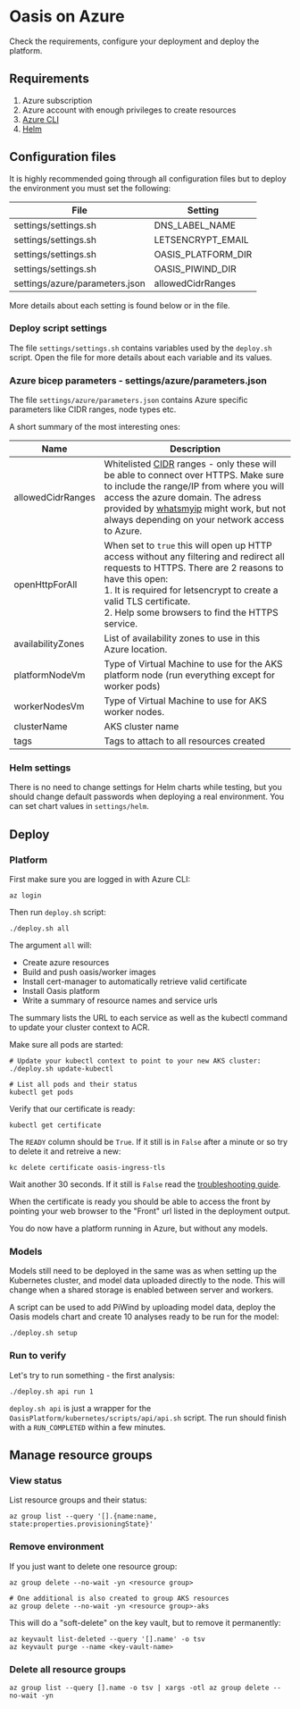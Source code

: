 # Oasis on Azure

Check the requirements, configure your deployment and deploy the platform.

## Requirements

1. Azure subscription
2. Azure account with enough privileges to create resources
3. [Azure CLI](https://docs.microsoft.com/en-us/cli/azure/install-azure-cli)
4. [Helm](https://helm.sh/) 

## Configuration files

It is highly recommended going through all configuration files but to deploy the environment you must set the following: 

| File                           | Setting            |
|--------------------------------|--------------------|
| settings/settings.sh           | DNS_LABEL_NAME     |
| settings/settings.sh           | LETSENCRYPT_EMAIL  |
| settings/settings.sh           | OASIS_PLATFORM_DIR |
| settings/settings.sh           | OASIS_PIWIND_DIR   |
| settings/azure/parameters.json | allowedCidrRanges  |

More details about each setting is found below or in the file.

### Deploy script settings

The file `settings/settings.sh` contains variables used by the `deploy.sh` script. Open the file for more details about each variable and its values.

### Azure bicep parameters - settings/azure/parameters.json

The file `settings/azure/parameters.json` contains Azure specific parameters like CIDR ranges, node types etc.

A short summary of the most interesting ones:

| Name              | Description                                                                                                                                                                                                                                                                                                                                                 |
|-------------------|-------------------------------------------------------------------------------------------------------------------------------------------------------------------------------------------------------------------------------------------------------------------------------------------------------------------------------------------------------------|
| allowedCidrRanges | Whitelisted [CIDR](https://en.wikipedia.org/wiki/Classless_Inter-Domain_Routing) ranges - only these will be able to connect over HTTPS. Make sure to include the range/IP from where you will access the azure domain. The adress provided by [whatsmyip](https://www.whatsmyip.org) might work, but not always depending on your network access to Azure. |
| openHttpForAll    | When set to `true` this will open up HTTP access without any filtering and redirect all requests to HTTPS. There are 2 reasons to have this open:<br>1. It is required for letsencrypt to create a valid TLS certificate.<br>2. Help some browsers to find the HTTPS service.                                                                               |
| availabilityZones | List of availability zones to use in this Azure location.                                                                                                                                                                                                                                                                                                   |
| platformNodeVm    | Type of Virtual Machine to use for the AKS platform node (run everything except for worker pods)                                                                                                                                                                                                                                                            |
| workerNodesVm     | Type of Virtual Machine to use for AKS worker nodes.                                                                                                                                                                                                                                                                                                        |
| clusterName       | AKS cluster name                                                                                                                                                                                                                                                                                                                                            |
| tags              | Tags to attach to all resources created                                                                                                                                                                                                                                                                                                                     |

### Helm settings

There is no need to change settings for Helm charts while testing, but you should change default passwords when deploying a real environment. You can set chart values in `settings/helm`.

## Deploy

### Platform

First make sure you are logged in with Azure CLI:

```
az login
```

Then run `deploy.sh` script:

```
./deploy.sh all
```

The argument `all` will:

 - Create azure resources
 - Build and push oasis/worker images
 - Install cert-manager to automatically retrieve valid certificate
 - Install Oasis platform
 - Write a summary of resource names and service urls

The summary lists the URL to each service as well as the kubectl command to update your cluster context to ACR.

Make sure all pods are started:

```
# Update your kubectl context to point to your new AKS cluster:
./deploy.sh update-kubectl

# List all pods and their status
kubectl get pods
```

Verify that our certificate is ready:

```
kubectl get certificate
```

The `READY` column should be `True`. If it still is in `False` after a minute or so try to delete it and retreive a new:

```
kc delete certificate oasis-ingress-tls
```

Wait another 30 seconds. If it still is `False` read the [troubleshooting guide](https://cert-manager.io/docs/faq/acme/).

When the certificate is ready you should be able to access the front by pointing your web browser to the "Front" url listed in the deployment output.

You do now have a platform running in Azure, but without any models.

### Models

Models still need to be deployed in the same was as when setting up the Kubernetes cluster, and model data uploaded directly to the node. This will change when a shared storage is enabled between server and workers.

A script can be used to add PiWind by uploading model data, deploy the Oasis models chart and create 10 analyses ready to be run for the model:

```
./deploy.sh setup
```

### Run to verify

Let's try to run something - the first analysis:

```
./deploy.sh api run 1
```

`deploy.sh api` is just a wrapper for the `OasisPlatform/kubernetes/scripts/api/api.sh` script. The run should finish with a `RUN_COMPLETED` within a few minutes.

## Manage resource groups

### View status

List resource groups and their status:

```
az group list --query '[].{name:name, state:properties.provisioningState}'
```

### Remove environment

If you just want to delete one resource group:

```
az group delete --no-wait -yn <resource group>

# One additional is also created to group AKS resources
az group delete --no-wait -yn <resource group>-aks
```

This will do a "soft-delete" on the key vault, but to remove it permanently:

```
az keyvault list-deleted --query '[].name' -o tsv
az keyvault purge --name <key-vault-name>
```

### Delete all resource groups

```
az group list --query [].name -o tsv | xargs -otl az group delete --no-wait -yn
```
